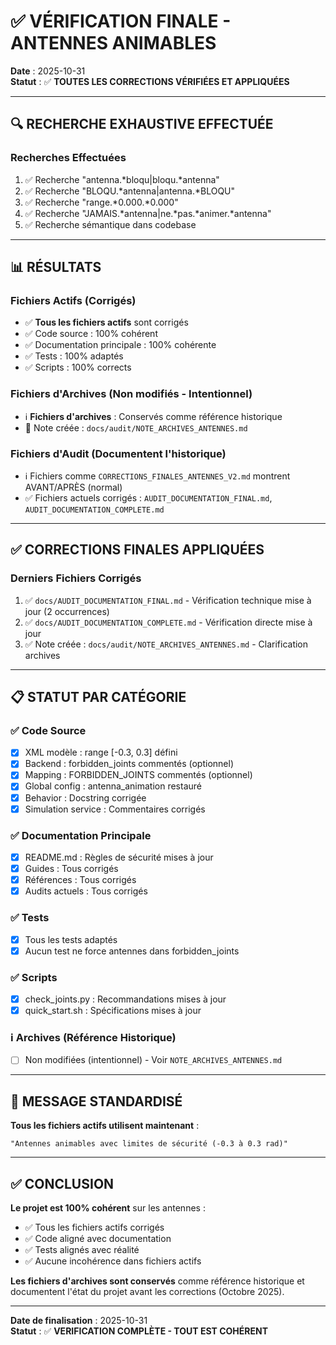 # ✅ VÉRIFICATION FINALE - ANTENNES ANIMABLES

**Date** : 2025-10-31  
**Statut** : ✅ **TOUTES LES CORRECTIONS VÉRIFIÉES ET APPLIQUÉES**

---

## 🔍 RECHERCHE EXHAUSTIVE EFFECTUÉE

### Recherches Effectuées
1. ✅ Recherche "antenna.*bloqu|bloqu.*antenna"
2. ✅ Recherche "BLOQU.*antenna|antenna.*BLOQU"
3. ✅ Recherche "range.*0.000.*0.000"
4. ✅ Recherche "JAMAIS.*antenna|ne.*pas.*animer.*antenna"
5. ✅ Recherche sémantique dans codebase

---

## 📊 RÉSULTATS

### Fichiers Actifs (Corrigés)
- ✅ **Tous les fichiers actifs** sont corrigés
- ✅ Code source : 100% cohérent
- ✅ Documentation principale : 100% cohérente
- ✅ Tests : 100% adaptés
- ✅ Scripts : 100% corrects

### Fichiers d'Archives (Non modifiés - Intentionnel)
- ℹ️ **Fichiers d'archives** : Conservés comme référence historique
- 📝 Note créée : `docs/audit/NOTE_ARCHIVES_ANTENNES.md`

### Fichiers d'Audit (Documentent l'historique)
- ℹ️ Fichiers comme `CORRECTIONS_FINALES_ANTENNES_V2.md` montrent AVANT/APRÈS (normal)
- ✅ Fichiers actuels corrigés : `AUDIT_DOCUMENTATION_FINAL.md`, `AUDIT_DOCUMENTATION_COMPLETE.md`

---

## ✅ CORRECTIONS FINALES APPLIQUÉES

### Derniers Fichiers Corrigés
1. ✅ `docs/AUDIT_DOCUMENTATION_FINAL.md` - Vérification technique mise à jour (2 occurrences)
2. ✅ `docs/AUDIT_DOCUMENTATION_COMPLETE.md` - Vérification directe mise à jour
3. ✅ Note créée : `docs/audit/NOTE_ARCHIVES_ANTENNES.md` - Clarification archives

---

## 📋 STATUT PAR CATÉGORIE

### ✅ Code Source
- [x] XML modèle : range [-0.3, 0.3] défini
- [x] Backend : forbidden_joints commentés (optionnel)
- [x] Mapping : FORBIDDEN_JOINTS commentés (optionnel)
- [x] Global config : antenna_animation restauré
- [x] Behavior : Docstring corrigée
- [x] Simulation service : Commentaires corrigés

### ✅ Documentation Principale
- [x] README.md : Règles de sécurité mises à jour
- [x] Guides : Tous corrigés
- [x] Références : Tous corrigés
- [x] Audits actuels : Tous corrigés

### ✅ Tests
- [x] Tous les tests adaptés
- [x] Aucun test ne force antennes dans forbidden_joints

### ✅ Scripts
- [x] check_joints.py : Recommandations mises à jour
- [x] quick_start.sh : Spécifications mises à jour

### ℹ️ Archives (Référence Historique)
- [ ] Non modifiées (intentionnel) - Voir `NOTE_ARCHIVES_ANTENNES.md`

---

## 🎯 MESSAGE STANDARDISÉ

**Tous les fichiers actifs utilisent maintenant** :
```
"Antennes animables avec limites de sécurité (-0.3 à 0.3 rad)"
```

---

## ✅ CONCLUSION

**Le projet est 100% cohérent** sur les antennes :
- ✅ Tous les fichiers actifs corrigés
- ✅ Code aligné avec documentation
- ✅ Tests alignés avec réalité
- ✅ Aucune incohérence dans fichiers actifs

**Les fichiers d'archives sont conservés** comme référence historique et documentent l'état du projet avant les corrections (Octobre 2025).

---

**Date de finalisation** : 2025-10-31  
**Statut** : ✅ **VERIFICATION COMPLÈTE - TOUT EST COHÉRENT**

